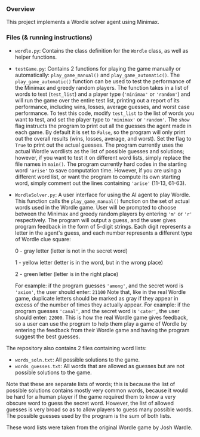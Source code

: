 ### Overview

This project implements a Wordle solver agent using Minimax.

### Files (& running instructions)

- `wordle.py`: Contains the class definition for the `Wordle` class, as well as helper functions.
- `testGame.py`: Contains 2 functions for playing the game manually or automatically: `play_game_manual()` and `play_game_automatic()`. The `play_game_automatic()` function can be used to test the performance of the Minimax and greedy random players. The function takes in a list of words to test (`test_list`) and a player type (`'minimax'` or `'random'`) and will run the game over the entire test list, printing out a report of its performance, including wins, losses, average guesses, and worst case performance.
To test this code, modify `test_list` to the list of words you want to test, and set the player type to `'minimax'` or `'random'`. The `show` flag instructs the program to print out all the guesses the agent made in each game. By default it is set to `False`, so the program will only print out the overall results (wins, losses, average, and worst). Set the flag to `True` to print out the actual guesses.
  The program currently uses the actual Wordle wordlists as the list of possible guesses and solutions; however, if you want to test it on different word lists, simply replace the file names in `main()`.
  The program currently hard codes in the starting word `'arise'` to save computation time. However, if you are using a different word list, or want the program to compute its own starting word, simply comment out the lines containing `'arise'` (11-13, 61-63).

- `WordleSolver.py`: A user interface for using the AI agent to play Wordle. This function calls the `play_game_manual()` function on the set of actual words used in the Wordle game.
  User will be prompted to choose between the Minimax and greedy random players by entering `'m'` or `'r'` respectively. The program will output a guess, and the user gives program feedback in the form of 5-digit strings. Each digit represents a letter in the agent's guess, and each number represents a different type of Wordle clue square:
  
  0 - gray letter (letter is not in the secret word)
  
  1 - yellow letter (letter is in the word, but in the wrong place)
  
  2 - green letter (letter is in the right place)
  

  For example: if the program guesses `'among'`, and the secret word is `'axiom'`, the user should enter: `21100`
  Note that, like in the real Wordle game, duplicate letters should be marked as gray if they appear in excess of the number of times they actually appear. For example: if the program guesses `'canal'`, and the secret word is `'cater'`, the user should enter: `22000`. This is how the real Wordle game gives feedback, so a user can use the program to help them play a game of Wordle by entering the feedback from their Wordle game and having the program suggest the best guesses.

The repository also contains 2 files containing word lists:

- `words_soln.txt`: All possible solutions to the game.
- `words_guesses.txt`: All words that are allowed as guesses but are not possible solutions to the game.

Note that these are separate lists of words; this is because the list of possible solutions contains mostly very common words, because it would be hard for a human player if the game required them to know a very obscure word to guess the secret word. However, the list of allowed guesses is very broad so as to allow players to guess many possible words. The possible guesses used by the program is the sum of both lists.

These word lists were taken from the original Wordle game by Josh Wardle.
